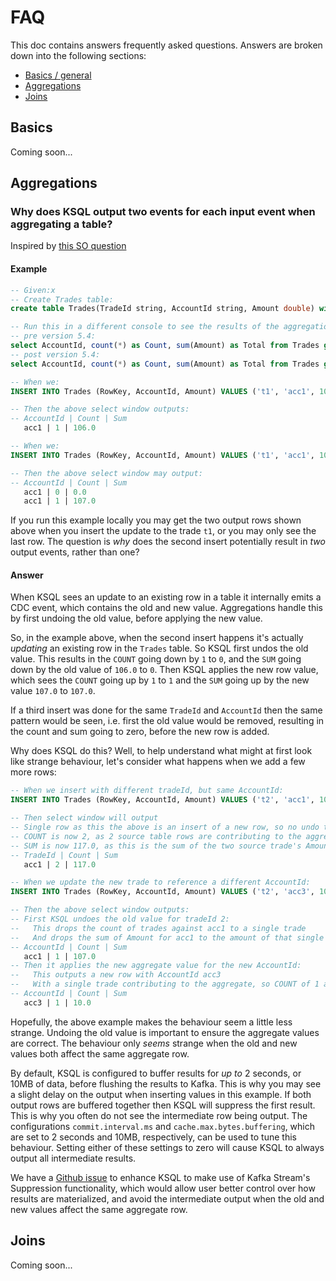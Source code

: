 # FAQ
This doc contains answers frequently asked questions. Answers are broken down into the following sections:

* [Basics / general](#basics)
* [Aggregations](#aggregations)
* [Joins](#joins)

## Basics

Coming soon...

## Aggregations

### Why does KSQL output two events for each input event when aggregating a table?

Inspired by [this SO question](https://stackoverflow.com/questions/58358784/ksql-query-returning-unexpected-values-in-simple-aggregation)

#### Example

```sql
-- Given:x
-- Create Trades table:
create table Trades(TradeId string, AccountId string, Amount double) with (KAFKA_TOPIC = 'TradeHistory', VALUE_FORMAT = 'JSON', PARTITIONS=1, KEY='TradeId');

-- Run this in a different console to see the results of the aggregation:
-- pre version 5.4:
select AccountId, count(*) as Count, sum(Amount) as Total from Trades group by AccountId;
-- post version 5.4:
select AccountId, count(*) as Count, sum(Amount) as Total from Trades group by AccountId EMIT CHANGES;

-- When we:
INSERT INTO Trades (RowKey, AccountId, Amount) VALUES ('t1', 'acc1', 106.0);

-- Then the above select window outputs:
-- AccountId | Count | Sum
   acc1 | 1 | 106.0 

-- When we:
INSERT INTO Trades (RowKey, AccountId, Amount) VALUES ('t1', 'acc1', 107.0);

-- Then the above select window may output:
-- AccountId | Count | Sum
   acc1 | 0 | 0.0
   acc1 | 1 | 107.0
```

If you run this example locally you may get the two output rows shown above when you insert the update to the trade `t1`, or you may only see the last row. The question is _why_ does the second insert potentially result in _two_ output events, rather than one?

#### Answer

When KSQL sees an update to an existing row in a table it internally emits a CDC event, which contains the old and new value. 
Aggregations handle this by first undoing the old value, before applying the new value. 

So, in the example above, when the second insert happens it's actually _updating_ an existing row in the `Trades` table. 
So KSQL first undos the old value. This results in the `COUNT` going down by `1` to `0`, and the `SUM` going down by the old value of `106.0` to `0`. 
Then KSQL applies the new row value, which sees the `COUNT` going up by `1` to `1` and the `SUM` going up by the new value `107.0` to `107.0`.

If a third insert was done for the same `TradeId` and `AccountId` then the same pattern would be seen, i.e. first the old value would be removed,
resulting in the count and sum going to zero, before the new row is added.

Why does KSQL do this? Well, to help understand what might at first look like strange behaviour, let's consider what happens when we add a few more rows:

```sql
-- When we insert with different tradeId, but same AccountId:
INSERT INTO Trades (RowKey, AccountId, Amount) VALUES ('t2', 'acc1', 10.0);

-- Then select window will output
-- Single row as this the above is an insert of a new row, so no undo to do
-- COUNT is now 2, as 2 source table rows are contributing to the aggregate
-- SUM is now 117.0, as this is the sum of the two source trade's Amount
-- TradeId | Count | Sum
   acc1 | 2 | 117.0 

-- When we update the new trade to reference a different AccountId:
INSERT INTO Trades (RowKey, AccountId, Amount) VALUES ('t2', 'acc3', 10.0);

-- Then the above select window outputs:
-- First KSQL undoes the old value for tradeId 2:
--   This drops the count of trades against acc1 to a single trade
--   And drops the sum of Amount for acc1 to the amount of that single trade
-- AccountId | Count | Sum
   acc1 | 1 | 107.0
-- Then it applies the new aggregate value for the new AccountId:
--   This outputs a new row with AccountId acc3
--   With a single trade contributing to the aggregate, so COUNT of 1 and SUM of 10.0
-- AccountId | Count | Sum
   acc3 | 1 | 10.0
```

Hopefully, the above example makes the behaviour seem a little less strange. 
Undoing the old value is important to ensure the aggregate values are correct.
The behaviour only _seems_ strange when the old and new values both affect the same aggregate row. 

By default, KSQL is configured to buffer results for _up to_ 2 seconds, or 10MB of data, before flushing the results to Kafka. This is why you may see a slight delay on the output when inserting values in this example.  If both output rows are buffered together then KSQL will suppress the first result. This is why you often do not see the intermediate row being output.  The configurations `commit.interval.ms` and `cache.max.bytes.buffering`, which are set to 2 seconds and 10MB, respectively, can be used to tune this behaviour. Setting either of these settings to zero will cause KSQL to always output all intermediate results.

We have a [Github issue](https://github.com/confluentinc/ksql/issues/3560) to enhance KSQL to make use of Kafka Stream's Suppression functionality, 
which would allow user better control over how results are materialized, and avoid the intermediate output when the old and new values affect the same aggregate row.

## Joins

Coming soon...
